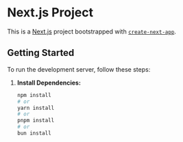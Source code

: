 # Next.js Project

This is a [Next.js](https://nextjs.org/) project bootstrapped with [`create-next-app`](https://github.com/vercel/next.js/tree/canary/packages/create-next-app).

## Getting Started

To run the development server, follow these steps:

1. **Install Dependencies:**
   ```bash
   npm install
   # or
   yarn install
   # or
   pnpm install
   # or
   bun install
